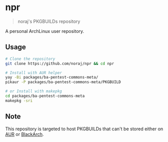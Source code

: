# npr

> noraj's PKGBUILDs repository

A personal ArchLinux user repository.

## Usage

```bash
# Clone the repository
git clone https://github.com/noraj/npr && cd npr

# Install with AUR helper
yay -Bi packages/ba-pentest-commons-meta/
pikaur -P packages/ba-pentest-commons-meta/PKGBUILD

# or Install with makepkg
cd packages/ba-pentest-commons-meta
makepkg -sri
```

## Note

This repository is targeted to host PKGBUILDs that can't be stored either on [AUR](https://aur.archlinux.org/) or [BlackArch](https://github.com/BlackArch/blackarch).
